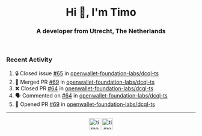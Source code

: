 <h1 align="center">Hi 👋, I'm Timo</h1>
<h3 align="center">A developer from Utrecht, The Netherlands</h3>
<br/>
<!-- https://github.com/rahuldkjain/github-profile-readme-generator --!>

<!--  <p align="left"><img src="https://github-readme-stats.vercel.app/api?username=timoglastra&show_icons=true&count_private=true&" alt="timoglastra" /></p> --!>

<!--
Github language stats
<p align="left"><img src="https://github-readme-stats.vercel.app/api/top-langs/?username=timoglastra&layout=compact" alt="timoglastra" /><p>
-->

<!-- Codestats language stats -->
<!-- <p align="left"><img src="https://codestats-readme.vercel.app/api/top-langs/?username=timoglastra&layout=compact&language_count=12" alt="timoglastra" /><p>    --!>
  
<h3>Recent Activity</h3>

<!--START_SECTION:activity-->
1. 🔒 Closed issue [#65](https://github.com/openwallet-foundation-labs/dcql-ts/issues/65) in [openwallet-foundation-labs/dcql-ts](https://github.com/openwallet-foundation-labs/dcql-ts)
2. 🎉 Merged PR [#69](https://github.com/openwallet-foundation-labs/dcql-ts/pull/69) in [openwallet-foundation-labs/dcql-ts](https://github.com/openwallet-foundation-labs/dcql-ts)
3. ❌ Closed PR [#64](https://github.com/openwallet-foundation-labs/dcql-ts/pull/64) in [openwallet-foundation-labs/dcql-ts](https://github.com/openwallet-foundation-labs/dcql-ts)
4. 🗣 Commented on [#64](https://github.com/openwallet-foundation-labs/dcql-ts/pull/64#issuecomment-3113058511) in [openwallet-foundation-labs/dcql-ts](https://github.com/openwallet-foundation-labs/dcql-ts)
5. 💪 Opened PR [#69](https://github.com/openwallet-foundation-labs/dcql-ts/pull/69) in [openwallet-foundation-labs/dcql-ts](https://github.com/openwallet-foundation-labs/dcql-ts)
<!--END_SECTION:activity-->

---

<p align="center">
<a href="https://twitter.com/timoglastra" target="blank"><img align="center" src="https://cdn.jsdelivr.net/npm/simple-icons@3.0.1/icons/twitter.svg" alt="timoglastra" height="30" width="30" /></a>
<a href="https://linkedin.com/in/timoglastra" target="blank"><img align="center" src="https://cdn.jsdelivr.net/npm/simple-icons@3.0.1/icons/linkedin.svg" alt="timoglastra" height="30" width="30" /></a>
</p>



